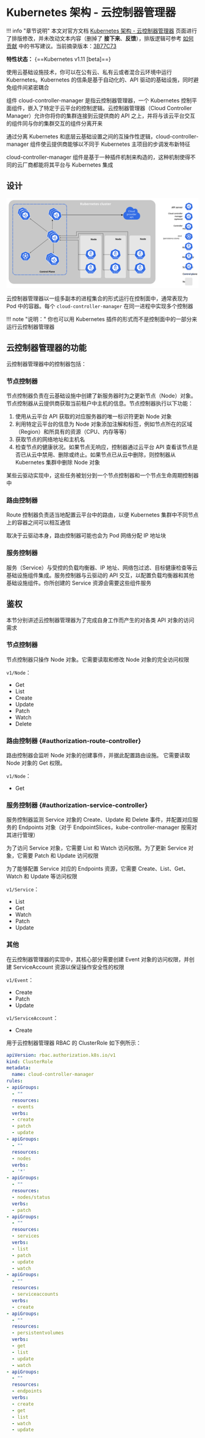 # Kubernetes 架构 - 云控制器管理器

!!! info "章节说明"
    本文对官方文档 [Kubernetes 架构 - 云控制器管理器](https://kubernetes.io/zh-cn/docs/concepts/architecture/cloud-controller/) 页面进行了排版修改，并未改动文本内容（删掉了 **接下来**、**反馈**），排版逻辑可参考 [如何贡献](https://github.com/ProjectTAM/100H-K8s/blob/master/CONTRIBUTING.md) 中的书写建议。当前摘录版本：[3B77C73](https://github.com/kubernetes/website/commit/3b77c73288920d74056e541ce28f9ad53d155413)

**特性状态：** {==Kubernetes v1.11 [beta]==}

使用云基础设施技术，你可以在公有云、私有云或者混合云环境中运行 Kubernetes。Kubernetes 的信条是基于自动化的、API 驱动的基础设施，同时避免组件间紧密耦合

组件 cloud-controller-manager 是指云控制器管理器，一个 Kubernetes 控制平面组件，嵌入了特定于云平台的控制逻辑。云控制器管理器（Cloud Controller Manager）允许你将你的集群连接到云提供商的 API 之上，并将与该云平台交互的组件同与你的集群交互的组件分离开来

通过分离 Kubernetes 和底层云基础设置之间的互操作性逻辑，cloud-controller-manager 组件使云提供商能够以不同于 Kubernetes 主项目的步调发布新特征

cloud-controller-manager 组件是基于一种插件机制来构造的，这种机制使得不同的云厂商都能将其平台与 Kubernetes 集成

## 设计

![Kubernetes 组件](/assets/images/docs/chapter02-04-01.svg)

云控制器管理器以一组多副本的进程集合的形式运行在控制面中，通常表现为 Pod 中的容器。每个 `cloud-controller-manager` 在同一进程中实现多个控制器

!!! note "说明："
    你也可以用 Kubernetes 插件的形式而不是控制面中的一部分来运行云控制器管理器

## 云控制器管理器的功能

云控制器管理器中的控制器包括：

### 节点控制器

节点控制器负责在云基础设施中创建了新服务器时为之更新节点（Node）对象。节点控制器从云提供商获取当前租户中主机的信息。节点控制器执行以下功能：

1. 使用从云平台 API 获取的对应服务器的唯一标识符更新 Node 对象
2. 利用特定云平台的信息为 Node 对象添加注解和标签，例如节点所在的区域（Region）和所具有的资源（CPU、内存等等）
3. 获取节点的网络地址和主机名
4. 检查节点的健康状况。如果节点无响应，控制器通过云平台 API 查看该节点是否已从云中禁用、删除或终止。如果节点已从云中删除，则控制器从 Kubernetes 集群中删除 Node 对象

某些云驱动实现中，这些任务被划分到一个节点控制器和一个节点生命周期控制器中

### 路由控制器

Route 控制器负责适当地配置云平台中的路由，以便 Kubernetes 集群中不同节点上的容器之间可以相互通信

取决于云驱动本身，路由控制器可能也会为 Pod 网络分配 IP 地址块

### 服务控制器

服务（Service）与受控的负载均衡器、IP 地址、网络包过滤、目标健康检查等云基础设施组件集成。服务控制器与云驱动的 API 交互，以配置负载均衡器和其他基础设施组件。你所创建的 Service 资源会需要这些组件服务

## 鉴权

本节分别讲述云控制器管理器为了完成自身工作而产生的对各类 API 对象的访问需求

### 节点控制器

节点控制器只操作 Node 对象。它需要读取和修改 Node 对象的完全访问权限

`v1/Node`：

- Get
- List
- Create
- Update
- Patch
- Watch
- Delete

### 路由控制器 {#authorization-route-controller}

路由控制器会监听 Node 对象的创建事件，并据此配置路由设施。
它需要读取 Node 对象的 Get 权限。

`v1/Node`：

- Get

### 服务控制器 {#authorization-service-controller}

服务控制器监测 Service 对象的 Create、Update 和 Delete 事件，并配置对应服务的 Endpoints 对象（对于 EndpointSlices，kube-controller-manager 按需对其进行管理）

为了访问 Service 对象，它需要 List 和 Watch 访问权限。为了更新 Service 对象，它需要 Patch 和 Update 访问权限

为了能够配置 Service 对应的 Endpoints 资源，它需要 Create、List、Get、Watch 和 Update 等访问权限

`v1/Service`：

- List
- Get
- Watch
- Patch
- Update

### 其他

在云控制器管理器的实现中，其核心部分需要创建 Event 对象的访问权限，并创建 ServiceAccount 资源以保证操作安全性的权限

`v1/Event`：

- Create
- Patch
- Update

`v1/ServiceAccount`：

- Create

用于云控制器管理器 RBAC 的 ClusterRole 如下例所示：

```yaml
apiVersion: rbac.authorization.k8s.io/v1
kind: ClusterRole
metadata:
  name: cloud-controller-manager
rules:
- apiGroups:
  - ""
  resources:
  - events
  verbs:
  - create
  - patch
  - update
- apiGroups:
  - ""
  resources:
  - nodes
  verbs:
  - '*'
- apiGroups:
  - ""
  resources:
  - nodes/status
  verbs:
  - patch
- apiGroups:
  - ""
  resources:
  - services
  verbs:
  - list
  - patch
  - update
  - watch
- apiGroups:
  - ""
  resources:
  - serviceaccounts
  verbs:
  - create
- apiGroups:
  - ""
  resources:
  - persistentvolumes
  verbs:
  - get
  - list
  - update
  - watch
- apiGroups:
  - ""
  resources:
  - endpoints
  verbs:
  - create
  - get
  - list
  - watch
  - update
```
